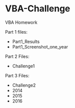 # VBA-Challenge
VBA Homework

Part 1 files:
  - Part1_Results
  - Part1_Screenshot_one_year

Part 2 Files:
  - Challenge1

Part 3 Files:
  - Challenge2
  - 2014
  - 2015
  - 2016
